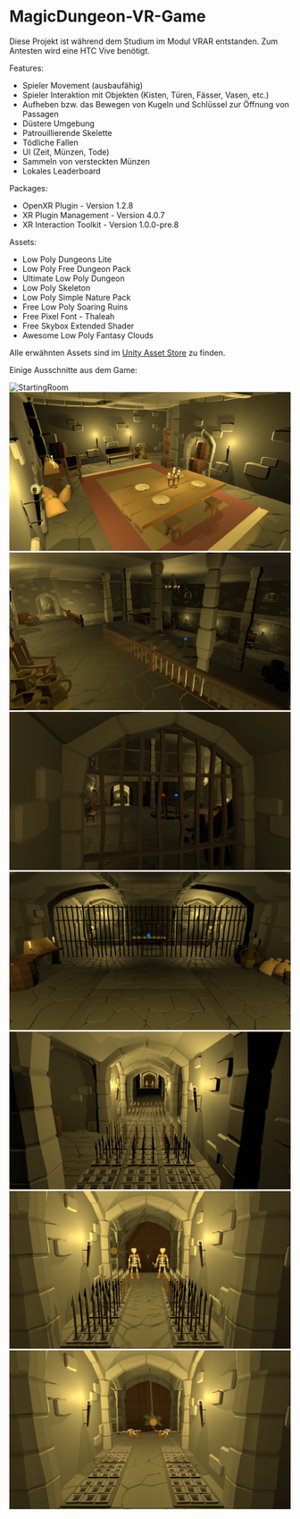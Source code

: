 # MagicDungeon-VR-Game

Diese Projekt ist während dem Studium im Modul VRAR entstanden. Zum Antesten wird eine HTC Vive benötigt.

Features:
- Spieler Movement (ausbaufähig)
- Spieler Interaktion mit Objekten (Kisten, Türen, Fässer, Vasen, etc.)
- Aufheben bzw. das Bewegen von Kugeln und Schlüssel zur Öffnung von Passagen
- Düstere Umgebung
- Patrouillierende Skelette
- Tödliche Fallen
- UI (Zeit, Münzen, Tode)
- Sammeln von versteckten Münzen
- Lokales Leaderboard

Packages:
- OpenXR Plugin - Version 1.2.8
- XR Plugin Management - Version 4.0.7
- XR Interaction Toolkit - Version 1.0.0-pre.8

Assets:
- Low Poly Dungeons Lite
- Low Poly Free Dungeon Pack
- Ultimate Low Poly Dungeon
- Low Poly Skeleton
- Low Poly Simple Nature Pack
- Free Low Poly Soaring Ruins
- Free Pixel Font - Thaleah
- Free Skybox Extended Shader
- Awesome Low Poly Fantasy Clouds

Alle erwähnten Assets sind im [Unity Asset Store](https://assetstore.unity.com/) zu finden.

Einige Ausschnitte aus dem Game:

![StartingRoom](/../main/Assets/GitHubImages/StartingRoom.png)
![HiddenRoom01](/Assets/GitHubImages/HiddenRoom01.png)
![MainRoom01](/Assets/GitHubImages/MainRoom01.png)
![MainRoom02](/Assets/GitHubImages/MainRoom02.png)
![BlueCrystal](/Assets/GitHubImages/BlueCrystal.png)
![Traps01](/Assets/GitHubImages/Traps01.png)
![SkeletonKill1](/Assets/GitHubImages/SkeletonKill1.png)
![SkeletonKill2](/Assets/GitHubImages/SkeletonKill2.png)
